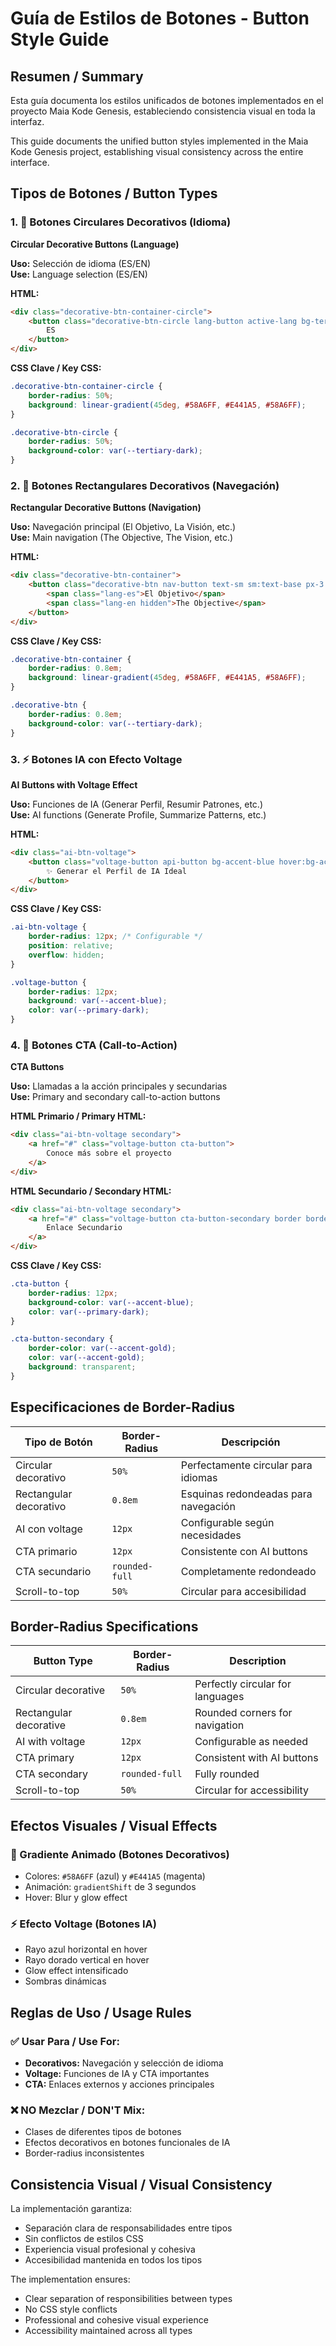 # Guía de Estilos de Botones - Button Style Guide

## Resumen / Summary

Esta guía documenta los estilos unificados de botones implementados en el proyecto Maia Kode Genesis, estableciendo consistencia visual en toda la interfaz.

This guide documents the unified button styles implemented in the Maia Kode Genesis project, establishing visual consistency across the entire interface.

## Tipos de Botones / Button Types

### 1. 🔘 Botones Circulares Decorativos (Idioma)
**Circular Decorative Buttons (Language)**

**Uso:** Selección de idioma (ES/EN)  
**Use:** Language selection (ES/EN)

**HTML:**
```html
<div class="decorative-btn-container-circle">
    <button class="decorative-btn-circle lang-button active-lang bg-tertiary-dark text-tertiary-text">
        ES
    </button>
</div>
```

**CSS Clave / Key CSS:**
```css
.decorative-btn-container-circle {
    border-radius: 50%;
    background: linear-gradient(45deg, #58A6FF, #E441A5, #58A6FF);
}

.decorative-btn-circle {
    border-radius: 50%;
    background-color: var(--tertiary-dark);
}
```

### 2. 📱 Botones Rectangulares Decorativos (Navegación)
**Rectangular Decorative Buttons (Navigation)**

**Uso:** Navegación principal (El Objetivo, La Visión, etc.)  
**Use:** Main navigation (The Objective, The Vision, etc.)

**HTML:**
```html
<div class="decorative-btn-container">
    <button class="decorative-btn nav-button text-sm sm:text-base px-3 py-2 sm:px-4 rounded-md text-primary-text">
        <span class="lang-es">El Objetivo</span>
        <span class="lang-en hidden">The Objective</span>
    </button>
</div>
```

**CSS Clave / Key CSS:**
```css
.decorative-btn-container {
    border-radius: 0.8em;
    background: linear-gradient(45deg, #58A6FF, #E441A5, #58A6FF);
}

.decorative-btn {
    border-radius: 0.8em;
    background-color: var(--tertiary-dark);
}
```

### 3. ⚡ Botones IA con Efecto Voltage
**AI Buttons with Voltage Effect**

**Uso:** Funciones de IA (Generar Perfil, Resumir Patrones, etc.)  
**Use:** AI functions (Generate Profile, Summarize Patterns, etc.)

**HTML:**
```html
<div class="ai-btn-voltage">
    <button class="voltage-button api-button bg-accent-blue hover:bg-accent-blue-hover text-primary-dark">
        ✨ Generar el Perfil de IA Ideal
    </button>
</div>
```

**CSS Clave / Key CSS:**
```css
.ai-btn-voltage {
    border-radius: 12px; /* Configurable */
    position: relative;
    overflow: hidden;
}

.voltage-button {
    border-radius: 12px;
    background: var(--accent-blue);
    color: var(--primary-dark);
}
```

### 4. 🎯 Botones CTA (Call-to-Action)
**CTA Buttons**

**Uso:** Llamadas a la acción principales y secundarias  
**Use:** Primary and secondary call-to-action buttons

**HTML Primario / Primary HTML:**
```html
<div class="ai-btn-voltage secondary">
    <a href="#" class="voltage-button cta-button">
        Conoce más sobre el proyecto
    </a>
</div>
```

**HTML Secundario / Secondary HTML:**
```html
<div class="ai-btn-voltage secondary">
    <a href="#" class="voltage-button cta-button-secondary border border-accent-gold text-accent-gold font-semibold py-3 px-8 rounded-full">
        Enlace Secundario
    </a>
</div>
```

**CSS Clave / Key CSS:**
```css
.cta-button {
    border-radius: 12px;
    background-color: var(--accent-blue);
    color: var(--primary-dark);
}

.cta-button-secondary {
    border-color: var(--accent-gold);
    color: var(--accent-gold);
    background: transparent;
}
```

## Especificaciones de Border-Radius

| Tipo de Botón | Border-Radius | Descripción |
|---------------|---------------|-------------|
| Circular decorativo | `50%` | Perfectamente circular para idiomas |
| Rectangular decorativo | `0.8em` | Esquinas redondeadas para navegación |
| AI con voltage | `12px` | Configurable según necesidades |
| CTA primario | `12px` | Consistente con AI buttons |
| CTA secundario | `rounded-full` | Completamente redondeado |
| Scroll-to-top | `50%` | Circular para accesibilidad |

## Border-Radius Specifications

| Button Type | Border-Radius | Description |
|-------------|---------------|-------------|
| Circular decorative | `50%` | Perfectly circular for languages |
| Rectangular decorative | `0.8em` | Rounded corners for navigation |
| AI with voltage | `12px` | Configurable as needed |
| CTA primary | `12px` | Consistent with AI buttons |
| CTA secondary | `rounded-full` | Fully rounded |
| Scroll-to-top | `50%` | Circular for accessibility |

## Efectos Visuales / Visual Effects

### 🌈 Gradiente Animado (Botones Decorativos)
- Colores: `#58A6FF` (azul) y `#E441A5` (magenta)
- Animación: `gradientShift` de 3 segundos
- Hover: Blur y glow effect

### ⚡ Efecto Voltage (Botones IA)
- Rayo azul horizontal en hover
- Rayo dorado vertical en hover
- Glow effect intensificado
- Sombras dinámicas

## Reglas de Uso / Usage Rules

### ✅ Usar Para / Use For:
- **Decorativos:** Navegación y selección de idioma
- **Voltage:** Funciones de IA y CTA importantes
- **CTA:** Enlaces externos y acciones principales

### ❌ NO Mezclar / DON'T Mix:
- Clases de diferentes tipos de botones
- Efectos decorativos en botones funcionales de IA
- Border-radius inconsistentes

## Consistencia Visual / Visual Consistency

La implementación garantiza:
- Separación clara de responsabilidades entre tipos
- Sin conflictos de estilos CSS
- Experiencia visual profesional y cohesiva
- Accesibilidad mantenida en todos los tipos

The implementation ensures:
- Clear separation of responsibilities between types
- No CSS style conflicts
- Professional and cohesive visual experience
- Accessibility maintained across all types